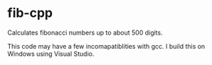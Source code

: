 # fib-cpp
Calculates fibonacci numbers up to about 500 digits.

This code may have a few incomapatiblities with gcc. I build this on Windows using Visual Studio.
